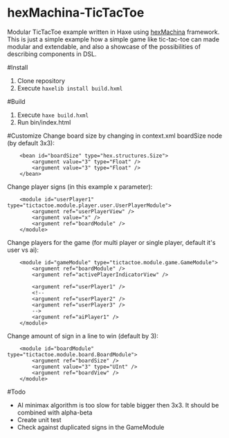# hexMachina-TicTacToe
Modular TicTacToe example written in Haxe using [hexMachina](http://hexmachina.org) framework.
This is just a simple example how a simple game like tic-tac-toe can made modular and extendable, and also a showcase of the possibilities of describing components in DSL.

#Install
1. Clone repository
2. Execute `haxelib install build.hxml`

#Build
1. Execute `haxe build.hxml`
2. Run bin/index.html

#Customize
Change board size by changing in context.xml boardSize node (by default 3x3):
```
    <bean id="boardSize" type="hex.structures.Size">
	    <argument value="3" type="Float" />
    	<argument value="3" type="Float" />
    </bean>
```
Change player signs (in this example x parameter):
```
    <module id="userPlayer1" type="tictactoe.module.player.user.UserPlayerModule">
		<argument ref="userPlayerView" />
		<argument value="x" />
		<argument ref="boardModule" />
	</module>
```
Change players for the game (for multi player or single player, default it's user vs ai):
```
    <module id="gameModule" type="tictactoe.module.game.GameModule">
		<argument ref="boardModule" />
		<argument ref="activePlayerIndicatorView" />
		
		<argument ref="userPlayer1" />
		<!--
		<argument ref="userPlayer2" />
		<argument ref="userPlayer3" />
		-->
		<argument ref="aiPlayer1" />
	</module>
```
Change amount of sign in a line to win (default by 3):
```
    <module id="boardModule" type="tictactoe.module.board.BoardModule">
		<argument ref="boardSize" />
		<argument value="3" type="UInt" />
		<argument ref="boardView" />
	</module>
```
#Todo
- AI minimax algorithm is too slow for table bigger then 3x3. It should be combined with alpha-beta
- Create unit test
- Check against duplicated signs in the GameModule